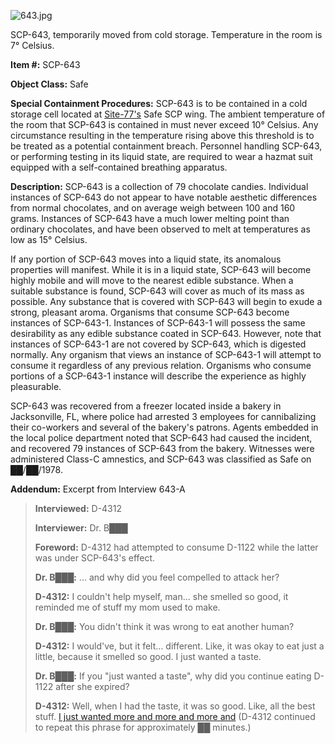 ![643.jpg](http://scp-wiki.wdfiles.com/local--files/scp-643/643.jpg)

SCP-643, temporarily moved from cold storage. Temperature in the room is 7° Celsius.

**Item #:** SCP-643

**Object Class:** Safe

**Special Containment Procedures:** SCP-643 is to be contained in a cold storage cell located at [Site-77's](/secure-facility-dossier-site-77) Safe SCP wing. The ambient temperature of the room that SCP-643 is contained in must never exceed 10° Celsius. Any circumstance resulting in the temperature rising above this threshold is to be treated as a potential containment breach. Personnel handling SCP-643, or performing testing in its liquid state, are required to wear a hazmat suit equipped with a self-contained breathing apparatus.

**Description:** SCP-643 is a collection of 79 chocolate candies. Individual instances of SCP-643 do not appear to have notable aesthetic differences from normal chocolates, and on average weigh between 100 and 160 grams. Instances of SCP-643 have a much lower melting point than ordinary chocolates, and have been observed to melt at temperatures as low as 15° Celsius.

If any portion of SCP-643 moves into a liquid state, its anomalous properties will manifest. While it is in a liquid state, SCP-643 will become highly mobile and will move to the nearest edible substance. When a suitable substance is found, SCP-643 will cover as much of its mass as possible. Any substance that is covered with SCP-643 will begin to exude a strong, pleasant aroma. Organisms that consume SCP-643 become instances of SCP-643-1. Instances of SCP-643-1 will possess the same desirability as any edible substance coated in SCP-643. However, note that instances of SCP-643-1 are not covered by SCP-643, which is digested normally. Any organism that views an instance of SCP-643-1 will attempt to consume it regardless of any previous relation. Organisms who consume portions of a SCP-643-1 instance will describe the experience as highly pleasurable.

SCP-643 was recovered from a freezer located inside a bakery in Jacksonville, FL, where police had arrested 3 employees for cannibalizing their co-workers and several of the bakery's patrons. Agents embedded in the local police department noted that SCP-643 had caused the incident, and recovered 79 instances of SCP-643 from the bakery. Witnesses were administered Class-C amnestics, and SCP-643 was classified as Safe on ██/██/1978.

**Addendum:** Excerpt from Interview 643-A

> **Interviewed:** D-4312
> 
> **Interviewer:** Dr. B███
> 
> **Foreword:** D-4312 had attempted to consume D-1122 while the latter was under SCP-643's effect.
> 
> **<Begin Log>**
> 
> **Dr. B███:** … and why did you feel compelled to attack her?
> 
> **D-4312:** I couldn't help myself, man… she smelled so good, it reminded me of stuff my mom used to make.
> 
> **Dr. B███:** You didn't think it was wrong to eat another human?
> 
> **D-4312:** I would've, but it felt… different. Like, it was okay to eat just a little, because it smelled so good. I just wanted a taste.
> 
> **Dr. B███:** If you "just wanted a taste", why did you continue eating D-1122 after she expired?
> 
> **D-4312:** Well, when I had the taste, it was so good. Like, all the best stuff. [I just wanted more and more and more and](/christmas-dinner) (D-4312 continued to repeat this phrase for approximately ██ minutes.)
> 
> **<End Log>**